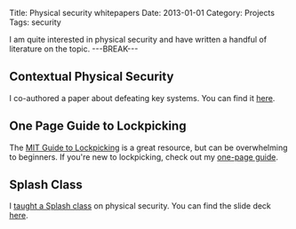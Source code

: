 Title: Physical security whitepapers
Date: 2013-01-01
Category: Projects
Tags: security

I am quite interested in physical security and have written a handful of literature on the topic.
---BREAK---

## Contextual Physical Security ##

I co-authored a paper about defeating key systems. You can find it [here]({static}/media/physec/ContextualPhysicalSecurity.pdf).

## One Page Guide to Lockpicking ##

The [MIT Guide to Lockpicking](http://www.capricorn.org/~akira/home/lockpick/) is a great resource, but can be overwhelming to beginners. If you're new to lockpicking, check out my [one-page guide]({static}/media/physec/onepage.pdf).

## Splash Class ##

I [taught a Splash class](https://esp.mit.edu/learn/teachers/ervanalb/bio.html) on physical security. You can find the slide deck [here]({static}/media/physec/SplashPhysicalSecurity.pdf).
